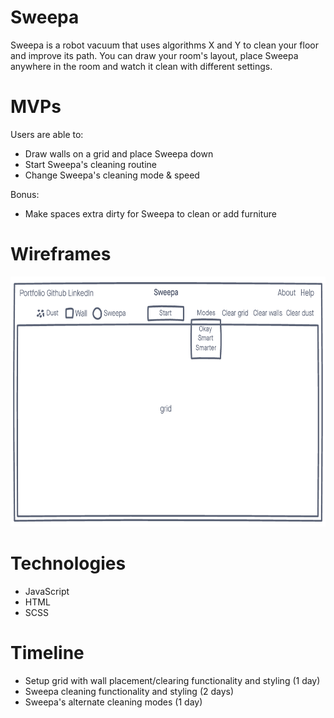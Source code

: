 # Sweepa

Sweepa is a robot vacuum that uses algorithms X and Y to clean your floor and improve its path. You can draw your room's layout, place Sweepa anywhere in the room and watch it clean with different settings. 

# MVPs

Users are able to: 
* Draw walls on a grid and place Sweepa down
* Start Sweepa's cleaning routine
* Change Sweepa's cleaning mode & speed

Bonus:
* Make spaces extra dirty for Sweepa to clean or add furniture

# Wireframes

<img src="./dist/assets/images/sweepa_wireframe.PNG" alt="Sweepa Wireframes" height="400px" width="auto"/>

# Technologies

* JavaScript
* HTML
* SCSS

# Timeline
* Setup grid with wall placement/clearing functionality and styling (1 day)
* Sweepa cleaning functionality and styling (2 days)
* Sweepa's alternate cleaning modes (1 day)
